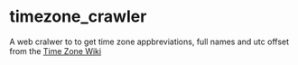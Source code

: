 # timezone_crawler
A web cralwer to to get time zone appbreviations, full names and utc offset from the [Time Zone Wiki](https://en.wikipedia.org/wiki/List_of_time_zone_abbreviations)
